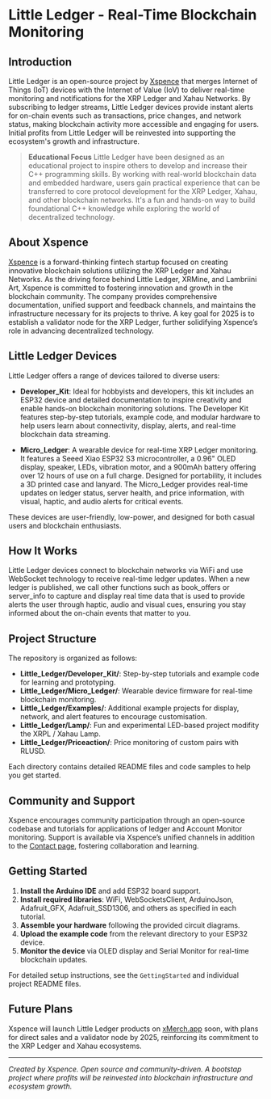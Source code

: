 # Little Ledger - Real-Time Blockchain Monitoring

## Introduction

Little Ledger is an open-source project by [Xspence](https://xspence.co.uk) that merges Internet of Things (IoT) devices with the Internet of Value (IoV) to deliver real-time monitoring and notifications for the XRP Ledger and Xahau Networks. By subscribing to ledger streams, Little Ledger devices provide instant alerts for on-chain events such as transactions, price changes, and network status, making blockchain activity more accessible and engaging for users. Initial profits from Little Ledger will be reinvested into supporting the ecosystem's growth and infrastructure.

> **Educational Focus**
> Little Ledger have been designed as an educational project to inspire others to develop and increase their C++ programming skills. By working with real-world blockchain data and embedded hardware, users gain practical experience that can be transferred to core protocol development for the XRP Ledger, Xahau, and other blockchain networks. It's a fun and hands-on way to build foundational C++ knowledge while exploring the world of decentralized technology.

## About Xspence

[Xspence](https://xspence.co.uk) is a forward-thinking fintech startup focused on creating innovative blockchain solutions utilizing the XRP Ledger and Xahau Networks. As the driving force behind Little Ledger, XRMine, and Lambriini Art, Xspence is committed to fostering innovation and growth in the blockchain community. The company provides comprehensive documentation, unified support and feedback channels, and maintains the infrastructure necessary for its projects to thrive. A key goal for 2025 is to establish a validator node for the XRP Ledger, further solidifying Xspence’s role in advancing decentralized technology.

## Little Ledger Devices

Little Ledger offers a range of devices tailored to diverse users:

- **Developer_Kit**: Ideal for hobbyists and developers, this kit includes an ESP32 device and detailed documentation to inspire creativity and enable hands-on blockchain monitoring solutions. The Developer Kit features step-by-step tutorials, example code, and modular hardware to help users learn about connectivity, display, alerts, and real-time blockchain data streaming.

- **Micro_Ledger**: A wearable device for real-time XRP Ledger monitoring. It features a Seeed Xiao ESP32 S3 microcontroller, a 0.96" OLED display, speaker, LEDs, vibration motor, and a 900mAh battery offering over 12 hours of use on a full charge. Designed for portability, it includes a 3D printed case and lanyard. The Micro_Ledger provides real-time updates on ledger status, server health, and price information, with visual, haptic, and audio alerts for critical events.

These devices are user-friendly, low-power, and designed for both casual users and blockchain enthusiasts.

## How It Works

Little Ledger devices connect to blockchain networks via WiFi and use WebSocket technology to receive real-time ledger updates. When a new ledger is published, we call other functions such as book_offers or server_info to capture and display real time data that is used to provide alerts the user through haptic, audio and visual cues, ensuring you stay informed about the on-chain events that matter to you.

## Project Structure

The repository is organized as follows:

- **Little_Ledger/Developer_Kit/**: Step-by-step tutorials and example code for learning and prototyping.
- **Little_Ledger/Micro_Ledger/**: Wearable device firmware for real-time blockchain monitoring.
- **Little_Ledger/Examples/**: Additional example projects for display, network, and alert features to encourage customisation.
- **Little_Ledger/Lamp/**: Fun and experimental LED-based project modifity the XRPL / Xahau Lamp.
- **Little_Ledger/Priceaction/**: Price monitoring of custom pairs with RLUSD.

Each directory contains detailed README files and code samples to help you get started.

## Community and Support

Xspence encourages community participation through an open-source codebase and tutorials for applications of ledger and Account Monitor monitoring. Support is available via Xspence’s unified channels in addition to the [Contact page](https://xspence.co.uk/contact.html), fostering collaboration and learning.

## Getting Started

1. **Install the Arduino IDE** and add ESP32 board support.
2. **Install required libraries**: WiFi, WebSocketsClient, ArduinoJson, Adafruit_GFX, Adafruit_SSD1306, and others as specified in each tutorial.
3. **Assemble your hardware** following the provided circuit diagrams.
4. **Upload the example code** from the relevant directory to your ESP32 device.
5. **Monitor the device** via OLED display and Serial Monitor for real-time blockchain updates.

For detailed setup instructions, see the `GettingStarted` and individual project README files.

## Future Plans

Xspence will launch Little Ledger products on [xMerch.app](https://www.xmerch.app/) soon, with plans for direct sales and a validator node by 2025, reinforcing its commitment to the XRP Ledger and Xahau ecosystems.

---

*Created by Xspence. Open source and community-driven. A bootstap project where profits will be reinvested into blockchain infrastructure and ecosystem growth.*
